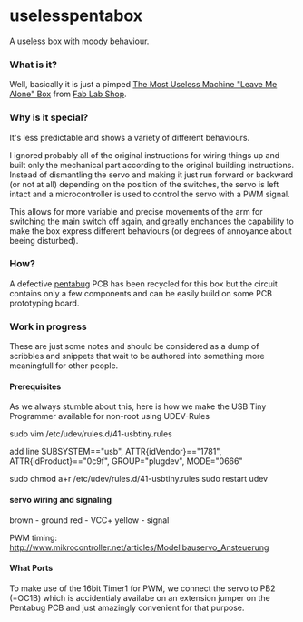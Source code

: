 uselesspentabox
===============
A useless box with moody behaviour.

### What is it?
Well, basically it is just a pimped [The Most Useless Machine "Leave Me Alone" Box](http://www.fablabshop.de/anleitunguseless) from [Fab Lab Shop](http://www.fablabshop.de).

### Why is it special?
It's less predictable and shows a variety of different behaviours.

I ignored probably all  of the original instructions for wiring things up and built only the mechanical part according to the original building instructions. Instead of dismantling the servo and making it just run forward or backward (or not at all) depending on the position of the switches, the servo is left intact and a microcontroller is used to control the servo with a PWM signal.

This allows for more variable and precise movements of the arm for switching the main switch off again, and greatly enchances the capability to make the box express different behaviours (or degrees of annoyance about beeing disturbed).

### How?
A defective [pentabug](https://github.com/c3d2/pentabug) PCB has been recycled for this box but the circuit contains only a few components and can be easily build on some PCB prototyping board.


### Work in progress

These are just some notes and should be considered as a dump of scribbles and snippets that wait to be authored into something more meaningfull for other people.

#### Prerequisites
As we always stumble about this, here is how we make the USB Tiny Programmer available for non-root using UDEV-Rules

sudo vim /etc/udev/rules.d/41-usbtiny.rules

add line
SUBSYSTEM=="usb", ATTR{idVendor}=="1781", ATTR{idProduct}=="0c9f", GROUP="plugdev", MODE="0666"



sudo chmod a+r /etc/udev/rules.d/41-usbtiny.rules
sudo restart udev


#### servo wiring and signaling
brown - ground
red   - VCC+
yellow  - signal

PWM timing: http://www.mikrocontroller.net/articles/Modellbauservo_Ansteuerung


#### What Ports

To make use of the 16bit Timer1 for PWM, we connect the servo to PB2 (=OC1B) which is accidentialy availabe on an extension jumper on the Pentabug PCB and just amazingly convenient for that purpose.

